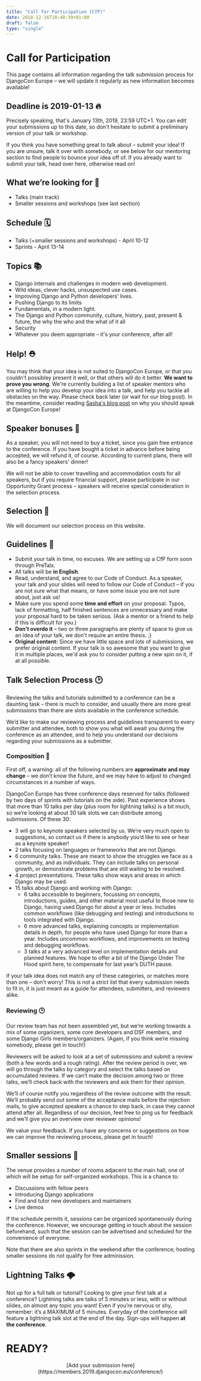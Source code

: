 ```yaml
---
title: "Call for Participation (CfP)"
date: 2018-12-16T18:48:39+01:00
draft: false
type: "single"
---
```


# Call for Participation

This page contains all information regarding the talk submission process for DjangoCon Europe – we will update it regularly as new information becomes available!

## Deadline is 2019-01-13 🔥

Precisely speaking, that's January 13th, 2019, 23:59 UTC+1. You can edit your submissions up to this date, so don't hesitate to submit a preliminary version of your talk or workshop.

If you think you have something great to talk about – submit your idea! If you are unsure, talk it over with somebody, or see below for our mentoring section to find people to bounce your idea off of. If you already want to submit your talk, head over here, otherwise read on!

## What we’re looking for 🌈

*   Talks (main track)
*   Smaller sessions and workshops (see last section)

## Schedule 🗓️

*   Talks (+smaller sessions and workshops) - April 10-12
*   Sprints - April 13-14

## Topics 📚

*   Django internals and challenges in modern web development.
*   Wild ideas, clever hacks, unsuspected use cases.
*   Improving Django and Python developers’ lives.
*   Pushing Django to its limits
*   Fundamentals, in a modern light.
*   The Django and Python community, culture, history, past, present & future, the why the who and the what of it all
*   Security
*   Whatever you deem appropriate – it's your conference, after all!

## Help! ⛑️

You may think that your idea is not suited to DjangoCon Europe, or that you couldn't possibley present it well, or that others will do it better. **We want to prove you wrong**. We're currently building a list of speaker mentors who are willing to help you develop your idea into a talk, and help you tackle all obstacles on the way. Please check back later (or wait for our blog post). In the meantime, consider reading [Sasha's blog post](https://www.mxsasha.eu/blog/2015/03/11/why-you-should-speak/) on why you should speak at DjangoCon Europe!

## Speaker bonuses 🎁

As a speaker, you will not need to buy a ticket, since you gain free entrance to the conference. If you have bought a ticket in advance before being accepted, we will refund it, of course. According to current plans, there will also be a fancy speakers' dinner!

We will not be able to cover travelling and accommodation costs for all speakers, but if you require financial support, please participate in our Opportunity Grant process – speakers will receive special consideration in the selection process.

## Selection 🧐

We will document our selection process on this website.

## Guidelines 📏

*   Submit your talk in time, no excuses. We are setting up a CfP form soon through PreTalx.
*   All talks will be **in English**.
*   Read, understand, and agree to our Code of Conduct. As a speaker, your talk and your slides will need to follow our Code of Conduct – if you are not sure what that means, or have some issue you are not sure about, just ask us!
*   Make sure you spend some **time and effort** on your proposal. Typos, lack of formatting, half finished sentences are unnecessary and make your proposal hard to be taken serious. (Ask a mentor or a friend to help if this is difficult for you.)
*   **Don't overdo it** – two or three paragraphs are plenty of space to give us an idea of your talk, we don't require an entire thesis. ;)
*   **Original content:** Since we have little space and lots of submissions, we prefer original content. If your talk is so awesome that you want to give it in multiple places, we'd ask you to consider putting a new spin on it, if at all possible.

## Talk Selection Process 🕑

Reviewing the talks and tutorials submitted to a conference can be a daunting task – there is much to consider, and usually there are more great submissions than there are slots available in the conference schedule.

We’d like to make our reviewing process and guidelines transparent to every submitter and attendee, both to show you what will await you during the conference as an attendee, and to help you understand our decisions regarding your submissions as a submitter.

### Composition 📜

First off, a warning: all of the following numbers are **approximate and may change** – we don’t know the future, and we may have to adjust to changed circumstances in a number of ways.

DjangoCon Europe has three conference days reserved for talks (followed by two days of sprints with tutorials on the side). Past experience shows that more than 10 talks per day (plus room for lightning talks) is a bit much, so we’re looking at about 30 talk slots we can distribute among submissions. Of these 30:

*   3 will go to keynote speakers selected by us. We’re very much open to suggestions, so contact us if there is anybody you’d like to see or hear as a keynote speaker!
*   2 talks focusing on languages or frameworks that are not Django.
*   6 community talks. These are meant to show the struggles we face as a community, and as individuals. They can include talks on personal growth, or demonstrate problems that are still waiting to be resolved.
*   4 project presentations. These talks show ways and areas in which Django may be used.
*   15 talks about Django and working with Django:
    *   6 talks accessible to beginners, focussing on concepts, introductions, guides, and other material most useful to those new to Django, having used Django for about a year or less. Includes common workflows (like debugging and testing) and introductions to tools integrated with Django.
    *   6 more advanced talks, explaining concepts or implementation details in depth, for people who have used Django for more than a year. Includes uncommon workflows, and improvements on testing and debugging workflows.
    *   3 talks at a very advanced level on implementation details and planned features. We hope to offer a bit of the Django Under The Hood spirit here, to compensate for last year’s DUTH pause.

If your talk idea does not match any of these categories, or matches more than one – don’t worry! This is not a strict list that every submission needs to fit in, it is just meant as a guide for attendees, submitters, and reviewers alike.

### Reviewing 🕑

Our review team has not been assembled yet, but we’re working towards a mix of some organizers, some core developers and DSF members, and some Django Girls members/organizers. (Again, if you think we’re missing somebody, please get in touch!)

Reviewers will be asked to look at a set of submissions and submit a review (both a few words and a rough rating). After the review period is over, we will go through the talks by category and select the talks based on accumulated reviews. If we can’t make the decision among two or three talks, we’ll check back with the reviewers and ask them for their opinion.

We’ll of course notify you regardless of the review outcome with the result. We’ll probably send out some of the acceptance mails before the rejection mails, to give accepted speakers a chance to step back, in case they cannot attend after all. Regardless of our decision, feel free to ping us for feedback and we’ll give you an overview over reviewer opinions!

We value your feedback. If you have any concerns or suggestions on how we can improve the reviewing process, please get in touch!

## Smaller sessions 🙌

The venue provides a number of rooms adjacent to the main hall, one of which will be setup for self-organized workshops. This is a chance to:

*   Discussions with fellow peers
*   Introducing Django applications
*   Find and tutor new developers and maintainers
*   Live demos

If the schedule permits it, sessions can be organized spontaneously during the conference. However, we encourage getting in touch about the session beforehand, such that the session can be advertised and scheduled for the convenience of everyone.

Note that there are also sprints in the weekend after the conference; hosting smaller sessions do not qualify for free adminission.

## Lightning Talks 🌩️

Not up for a full talk or tutorial? Looking to give your first talk at a conference? Lightning talks are talks of 5 minutes or less, with or without slides, on almost any topic you want! Even if you’re nervous or shy, remember: it’s a MAXIMUM of 5 minutes. Everyday of the conference will feature a lightning talk slot at the end of the day. Sign-ups will happen **at the conference**.

# READY?

<center>
[Add your submission here](https://members.2019.djangocon.eu/conference/)
</center>
